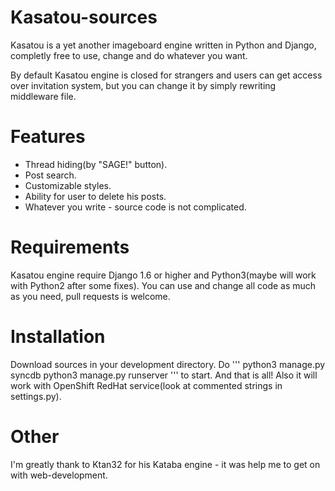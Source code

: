 Kasatou-sources
===============

 Kasatou is a yet another imageboard engine written in Python and Django, completly free to use, change and do whatever you want.

 By default Kasatou engine is closed for strangers and users can get access over invitation system, but you can change it by simply rewriting middleware file.

Features
===============

 * Thread hiding(by "SAGE!" button).
 * Post search.
 * Customizable styles.
 * Ability for user to delete his posts.
 * Whatever you write - source code is not complicated.


Requirements
===============

 Kasatou engine require Django 1.6 or higher and Python3(maybe will work with Python2 after some fixes). You can use and change all code as much as you need, pull requests is welcome.
 
 
Installation
===============

 Download sources in your development directory.
 Do 
 '''
 python3 manage.py syncdb
 python3 manage.py runserver
 '''
 to start.
 And that is all! Also it will work with OpenShift RedHat service(look at commented strings in settings.py).

Other
===============

 I'm greatly thank to Ktan32 for his Kataba engine - it was help me to get on with web-development.
